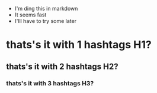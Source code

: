 * I'm ding this in markdown
* It seems fast
* I'lll have to try some later


# thats's it with 1 hashtags H1?
## thats's it with 2 hashtags H2?
### thats's it with 3 hashtags H3?
